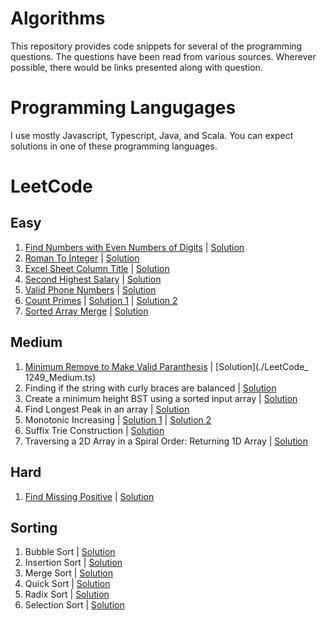 # Algorithms
This repository provides code snippets for several of the programming questions. The questions have been read from various sources. Wherever possible, there would be links presented along with question.

# Programming Langugages
I use mostly Javascript, Typescript, Java, and Scala. You can expect solutions in one of these programming languages.

# LeetCode

## Easy

1. [Find Numbers with Even Numbers of Digits](https://leetcode.com/problems/find-numbers-with-even-number-of-digits/) | [Solution](./LeetCode_1295_Easy.js)
2. [Roman To Integer](https://leetcode.com/problems/roman-to-integer) | [Solution](./LeetCode_13_Easy.ts)
3. [Excel Sheet Column Title](https://leetcode.com/problems/excel-sheet-column-title/) | [Solution](./LeetCode_168_Easy.js)
4. [Second Highest Salary](https://leetcode.com/problems/second-highest-salary/) | [Solution](.//LeetCode_176_Easy.js)
5. [Valid Phone Numbers](https://leetcode.com/problems/valid-phone-numbers) | [Solution](./LeetCode_193_Easy.sh)
6. [Count Primes](https://leetcode.com/problems/count-primes) | [Solution 1](./LeetCode_204_Easy.js) | [Solution 2](./LeetCode_204_Easy_BF.js)
7. [Sorted Array Merge](https://leetcode.com/problems/merge-sorted-array/) | [Solution](./Sorted_Array_Merge.js)


## Medium
1. [Minimum Remove to Make Valid Paranthesis](https://leetcode.com/problems/minimum-remove-to-make-valid-parentheses/) | [Solution](./LeetCode_ 1249_Medium.ts)
2. Finding if the string with curly braces are balanced | [Solution](./BalancedString_Medium.ts)
3. Create a minimum height BST using a sorted input array | [Solution](./MinHeightBST_Medium.ts)
4. Find Longest Peak in an array | [Solution](./LongestPeak_Medium.ts)
5. Monotonic Increasing | [Solution 1](./MonotonicIncreasing_Medium.ts) | [Solution 2](./MonotonicIncreasing_Medium_1.ts)
6. Suffix Trie Construction | [Solution](./SuffixTrie_Medium.ts)
7. Traversing a 2D Array in a Spiral Order: Returning 1D Array | [Solution](./SpiralTraverse2DArray_Medium.ts)

## Hard
1. [Find Missing Positive](https://leetcode.com/problems/first-missing-positive/) | [Solution](./LeetCode_41_Hard.ts)

## Sorting
1. Bubble Sort | [Solution](./Sort_Bubble.js)
2. Insertion Sort | [Solution](./Sort_Insertion.js)
3. Merge Sort | [Solution](./Sort_Merge.js)
4. Quick Sort | [Solution](./Sort_Quick.js)
5. Radix Sort | [Solution](./Sort_Radix.js)
6. Selection Sort | [Solution](./Sort_Selection.js)
